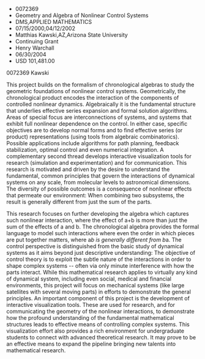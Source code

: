 
* 0072369
* Geometry and Algebra of Nonlinear Control Systems
* DMS,APPLIED MATHEMATICS
* 07/15/2000,04/12/2002
* Matthias Kawski,AZ,Arizona State University
* Continuing Grant
* Henry Warchall
* 06/30/2004
* USD 101,481.00

0072369 Kawski

This project builds on the formalism of chronological algebras to study the
geometric foundations of nonlinear control systems. Geometrically, the
chronological product encodes the interaction of the components of controlled
nonlinear dynamics. Algebraically it is the fundamental structure that underlies
effective series expansion and formal solution algorithms. Areas of special
focus are interconnections of systems, and systems that exhibit full nonlinear
dependence on the control. In either case, specific objectives are to develop
normal forms and to find effective series (or product) representations (using
tools from algebraic combinatorics). Possible applications include algorithms
for path planning, feedback stabilization, optimal control and even numerical
integration. A complementary second thread develops interactive visualization
tools for research (simulation and experimentation) and for communication. This
research is motivated and driven by the desire to understand the fundamental,
common principles that govern the interactions of dynamical systems on any
scale, from molecular levels to astronomical dimensions. The diversity of
possible outcomes is a consequence of nonlinear effects that permeate our
environment: When combining two subsystems, the result is generally different
from just the sum of the parts.

This research focuses on further developing the algebra which captures such
nonlinear interaction, where the effect of a+b is more than just the sum of the
effects of a and b. The chronological algebra provides the formal language to
model such interactions where even the order in which pieces are put together
matters, where a*b is generally different from b*a. The control perspective is
distinguished from the basic study of dynamical systems as it aims beyond just
descriptive understanding: The objective of control theory is to exploit the
subtle nature of the interactions in order to shape complex systems -- often via
only minute interference with how the parts interact. While this mathematical
research applies to virtually any kind of dynamical system, including even
social, medical and financial environments, this project will focus on
mechanical systems (like large satellites with several moving parts) in efforts
to demonstrate the general principles. An important component of this project is
the development of interactive visualization tools. These are used for research,
and for communicating the geometry of the nonlinear interactions, to demonstrate
how the profound understanding of the fundamental mathematical structures leads
to effective means of controlling complex systems. This visualization effort
also provides a rich environment for undergraduate students to connect with
advanced theoretical research. It may prove to be an effective means to expand
the pipeline bringing new talents into mathematical research.
